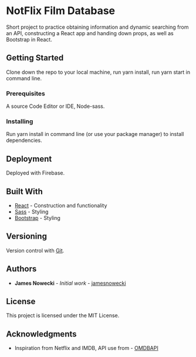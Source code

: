 # NotFlix Film Database

Short project to practice obtaining information and dynamic searching from an API, constructing a React app and handing down props, as well as Bootstrap in React.

## Getting Started

Clone down the repo to your local machine, run yarn install, run yarn start in command line.

### Prerequisites

A source Code Editor or IDE, Node-sass.

### Installing

Run yarn install in command line (or use your package manager) to install dependencies.

## Deployment

Deployed with Firebase.

## Built With

* [React](https://reactjs.org/) - Construction and functionality
* [Sass](https://sass-lang.com/) - Styling
* [Bootstrap](https://getbootstrap.com/) - Styling

## Versioning

Version control with [Git](https://git-scm.com/).  

## Authors

* **James Nowecki** - *Initial work* - [jamesnowecki](https://github.com/jamesnowecki)

## License

This project is licensed under the MIT License.

## Acknowledgments

* Inspiration from Netflix and IMDB, API use from - [OMDBAPI](http://www.omdbapi.com/)
